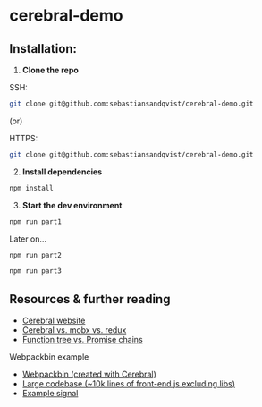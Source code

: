 # cerebral-demo

## Installation:

1. **Clone the repo**

SSH:
```bash
git clone git@github.com:sebastiansandqvist/cerebral-demo.git
```

(or)

HTTPS:
```bash
git clone git@github.com:sebastiansandqvist/cerebral-demo.git
```

2. **Install dependencies**

```bash
npm install
```

3. **Start the dev environment**

```bash
npm run part1
```

Later on...

```bash
npm run part2
```

```bash
npm run part3
```


## Resources & further reading

- [Cerebral website](http://cerebraljs.com/docs/introduction/)
- [Cerebral vs. mobx vs. redux](http://www.christianalfoni.com/articles/2017_03_19_Cerebral-2)
- [Function tree vs. Promise chains](http://www.christianalfoni.com/articles/2017_04_16_The-second-case-for-function-tree)

Webpackbin example
- [Webpackbin (created with Cerebral)](https://www.webpackbin.com/)
- [Large codebase (~10k lines of front-end js excluding libs)](https://github.com/cerebral/webpackbin)
- [Example signal](https://github.com/cerebral/webpackbin/blob/master/src/modules/app/signals/githubConvertClicked.js)